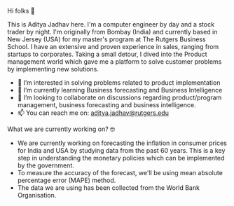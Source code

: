 Hi folks :vulcan_salute:

This is Aditya Jadhav here. I'm a computer engineer by day and a stock trader by night. I'm originally from Bombay (India) and currently based in New Jersey (USA) for my master's program at The Rutgers Business School. I have an extensive and proven experience in sales, ranging from startups to corporates. 
Taking a small detour, I dived into the Product management world which gave me a platform to solve customer problems by implementing new solutions.    

- 👀 I’m interested in solving problems related to product implementation
- 🌱 I’m currently learning Business forecasting and Business Intelligence
- 💞️ I’m looking to collaborate on discussions regarding product/program management, business forecasting and business intelligence.
- 📫 You can reach me on: aditya.jadhav@rutgers.edu

What we are currently working on? :nerd_face:
- We are currently working on forecasting the inflation in consumer prices for India and USA by studying data from the past 60 years. This is a key step in understanding the monetary policies which can be implemented by the government.
- To measure the accuracy of the forecast, we'll be using mean absolute percentage error (MAPE) method.
- The data we are using has been collected from the World Bank Organisation.
